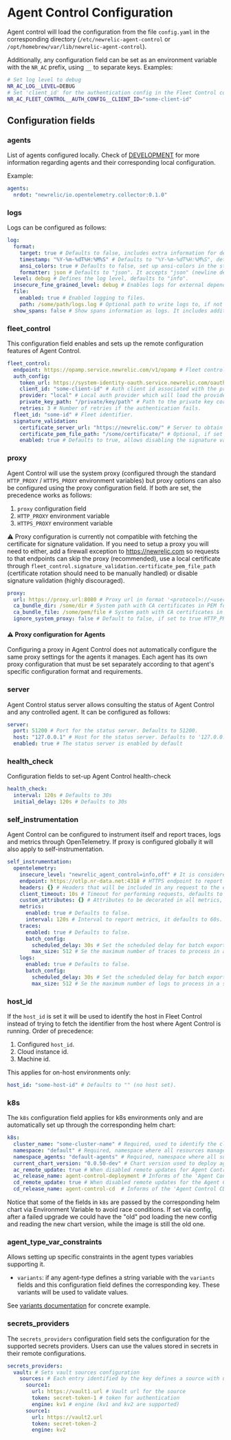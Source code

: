 # Agent Control Configuration

Agent control will load the configuration from the file `config.yaml` in the corresponding directory (`/etc/newrelic-agent-control` or `/opt/homebrew/var/lib/newrelic-agent-control`).

Additionally, any configuration field can be set as an environment variable with the `NR_AC` prefix, using `__` to separate keys. Examples:

```bash
# Set log level to debug
NR_AC_LOG__LEVEL=DEBUG
# Set 'client_id' for the authentication config in the Fleet Control communication
NR_AC_FLEET_CONTROL__AUTH_CONFIG__CLIENT_ID="some-client-id"
```

## Configuration fields

### agents

List of agents configured locally. Check of [DEVELOPMENT](./DEVELOPMENT.md) for more information regarding agents and their corresponding local configuration.

Example:

```yaml
agents:
  nrdot: "newrelic/io.opentelemetry.collector:0.1.0"
```

### logs

Logs can be configured as follows:

```yaml
log:
  format:
    target: true # Defaults to false, includes extra information for debugging purposes
    timestamp: "%Y-%m-%dT%H:%M%S" # Defaults to "%Y-%m-%dT%H:%M%S", details in <https://docs.rs/chrono/0.4.40/chrono/format/strftime/index.html#fn7>
    ansi_colors: true # Defaults to false, set up ansi-colors in the stdout logs output.
    formatter: json # Defaults to "json". It accepts "json" (newline delimited JSON logs) or "pretty" (human-readable, single-line logs)
  level: debug # Defines the log level, defaults to "info".
  insecure_fine_grained_level: debug # Enables logs for external dependencies and sets its level. This cannot be considered secure since external dependencies may leek secrets. If this is set the 'level' field does not apply.
  file:
    enabled: true # Enabled logging to files.
    path: /some/path/logs.log # Optional path to write logs to, if not set it will use 'newrelic-agent-control.log' in the application logging directory.
  show_spans: false # Show spans information as logs. It includes additional details which may be useful for debugging purposes.
```

### fleet_control

This configuration field enables and sets up the remote configuration features of Agent Control.

```yaml
fleet_control:
  endpoint: https://opamp.service.newrelic.com/v1/opamp # Fleet control endpoint.
  auth_config:
    token_url: https://system-identity-oauth.service.newrelic.com/oauth2/token # Endpoint to obtain access token
    client_id: "some-client-id" # Auth client id associated with the private key
    provider: "local" # Local auth provider which will load the provided key from 'private_key_path'
    private_key_path: "/private/key/path" # Path to the private key corresponding to the client-id.
    retries: 3 # Number of retries if the authentication fails.
  fleet_id: "some-id" # Fleet identifier.
  signature_validation:
    certificate_server_url: "https://newrelic.com/" # Server to obtain the certificate for signature validation.
    certificate_pem_file_path: "/some/certificate/" # Optional, if set it uses a local certificated instead of fetching it from 'certicate_server_url'.
    enabled: true # Defaults to true, allows disabling the signature validation.
```

### proxy

Agent Control will use the system proxy (configured through the standard `HTTP_PROXY` / `HTTPS_PROXY` environment variables) but
proxy options can also be configured using the proxy configuration field. If both are set, the precedence works as follows:

1. `proxy` configuration field
2. `HTTP_PROXY` environment variable
3. `HTTPS_PROXY` environment variable

⚠️ Proxy configuration is currently not compatible with fetching the certificate for signature validation. If you need to setup a proxy you will need to either, add a firewall exception to https://newrelic.com so requests to that endpoints can skip the proxy (recommended), use a local certificate through `fleet_control.signature_validation.certificate_pem_file_path` (certificate rotation should need to be manually handled) or disable signature validation (highly discouraged).

```yaml
proxy:
  url: https://proxy.url:8080 # Proxy url in format '<protocol>://<user>:<password>@<host>:<port>'
  ca_bundle_dir: /some/dir # System path with CA certificates in PEM format (all '.pem' files in the directory will be read).
  ca_bundle_file: /some/pem/file # System path with CA certificates in PEM format.
  ignore_system_proxy: false # Default to false, if set to true HTTP_PROXY and HTTPS_PROXY environment variables will be ignored.
```

#### ⚠️ Proxy configuration for Agents

Configuring a proxy in Agent Control does not automatically configure the same proxy settings for the agents it manages. Each agent has its own proxy configuration that must be set separately according to that agent's specific configuration format and requirements.


### server

Agent Control status server allows consulting the status of Agent Control and any controlled agent. It can be configured as follows:

```yaml
server:
  port: 51200 # Port for the status server. Defaults to 51200.
  host: "127.0.0.1" # Host for the status server. Defaults to '127.0.0.1'.
  enabled: true # The status server is enabled by default
```

### health_check

Configuration fields to set-up Agent Control health-check

```yaml
health_check:
  interval: 120s # Defaults to 30s
  initial_delay: 120s # Defaults to 30s
```

### self_instrumentation

Agent Control can be configured to instrument itself and report traces, logs and metrics through OpenTelemetry. If proxy is configured globally it will also apply to self-instrumentation.

```yaml
self_instrumentation:
  opentelemetry:
    insecure_level: "newrelic_agent_control=info,off" # It is considered insecure because setting it up for external dependencies could potentially leak secrets. The default `newrelic_agent_control=debug,opamp_client=debug,off` disables external dependencies and can be considered secure.
    endpoint: https://otlp.nr-data.net:4318 # HTTPS endpoint to report instrumentation to.
    headers: {} # Headers that will be included in any request to the endpoint
    client_timeout: 10s # Timeout for performing requests, defaults to 30s.
    custom_attributes: {} # Attributes to be decorated in all metrics, traces and logs
    metrics:
      enabled: true # Defaults to false.
      interval: 120s # Interval to report metrics, it defaults to 60s.
    traces:
      enabled: true # Defaults to false.
      batch_config:
        scheduled_delay: 30s # Set the scheduled delay for batch export of traces. Defaults to 30s.
        max_size: 512 # Se the maximum number of traces to process in a single batch. Defaults to 512.
    logs:
      enabled: true # Defaults to false.
      batch_config:
        scheduled_delay: 30s # Set the scheduled delay for batch export of logs. Defaults to 30s.
        max_size: 512 # Se the maximum number of logs to process in a single batch. Defaults to 512.
```

### host_id

If the `host_id` is set it will be used to identify the host in Fleet Control instead of trying to fetch the identifier from the
host where Agent Control is running. Order of precedence:

1. Configured `host_id`.
2. Cloud instance id.
3. Machine id.

This applies for on-host environments only:

```yaml
host_id: "some-host-id" # Defaults to "" (no host set).
```

### k8s

The `k8s` configuration field applies for k8s environments only and are automatically set up through the corresponding helm chart:

```yaml
k8s:
  cluster_name: "some-cluster-name" # Required, used to identify the cluster in Fleet Control.
  namespace: "default" # Required, namespace where all resources managed by Agent Control will be created.
  namespace_agents: "default-agents" # Required, namespace where all sub-agents managed by Agent Control will be created.
  current_chart_version: "0.0.50-dev" # Chart version used to deploy agent-control, it will be reported to Fleet Control and used to check if a remote update should be applied.
  ac_remote_update: true # When disabled remote updates for Agent Control are ignored.
  ac_release_name: agent-control-deployment # Informs of the 'Agent Control' release name that needs to be updated on remote updates and when checking health. If it is empty, the healthiness of Agent Control will not be checked.
  cd_remote_update: true # When disabled remote updates for the Agent Control CD are ignored. Besides, the health of this component is not checked.
  cd_release_name: agent-control-cd  # Informs of the 'Agent Control CD' release name that needs to be updated on remote updates and when checking health. If it is empty, the healthiness of Agent Control CD will not be checked.
```

Notice that some of the fields in `k8s` are passed by the corresponding helm chart via Environment Variable to avoid race conditions.
If set via config, after a failed upgrade we could have the "old" pod loading the new config and reading the new chart version, while the image is still the old one.

### agent_type_var_constraints

Allows setting up specific constraints in the agent types variables supporting it.

- `variants`: if any agent-type defines a string variable with the `variants` fields and this configuration field defines the corresponding key. These variants will be used to validate values.

See [variants documentation](/docs/INTEGRATING_AGENTS.md#variants-optional) for concrete example.

### secrets_providers

The `secrets_providers` configuration field sets the configuration for the supported secrets providers. Users can use the values stored in secrets in their remote configurations.

```yaml
secrets_providers:
  vault: # Sets vault sources configuration
    sources: # Each entry identified by the key defines a source with url, token and engine.
      source1:
        url: https://vault1.url # Vault url for the source
        token: secret-token-1 # token for authentication
        engine: kv1 # engine (kv1 and kv2 are supported)
      source1:
        url: https://vault2.url
        token: secret-token-2
        engine: kv2
```
